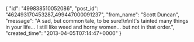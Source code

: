  {
   "id": "499838510052086",
   "post_id": "462493170453287_499447000091237",
   "from_name": "Scott Duncan",
   "message": "A sad, but common tale, to be sure!\n\nIt's tainted many things in your life... I still like weed and horny women... but not in that order.",
   "created_time": "2013-04-05T07:14:47+0000"
 }
